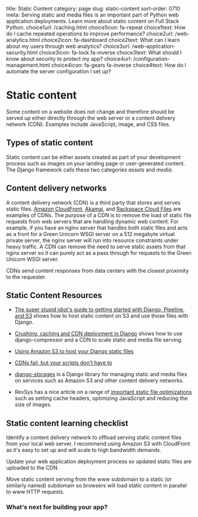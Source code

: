 title: Static Content
category: page
slug: static-content
sort-order: 0710
meta: Serving static and media files is an important part of Python web application deployments. Learn more about static content on Full Stack Python.
choice1url: /caching.html
choice1icon: fa-repeat
choice1text: How do I cache repeated operations to improve performance?
choice2url: /web-analytics.html
choice2icon: fa-dashboard
choice2text: What can I learn about my users through web analytics?
choice3url: /web-application-security.html
choice3icon: fa-lock fa-inverse
choice3text: What should I know about security to protect my app?
choice4url: /configuration-management.html
choice4icon: fa-gears fa-inverse
choice4text: How do I automate the server configuration I set up?


# Static content
Some content on a website does not change and therefore should be served
up either directly through the web server or a content delivery network (CDN).
Examples include JavaScript, image, and CSS files.


## Types of static content
Static content can be either assets created as part of your development
process such as images on your landing page or user-generated content. The 
Django framework calls these two categories *assets* and *media*.


## Content delivery networks
A content delivery network (CDN) is a third party that stores and serves 
static files. [Amazon CloudFront](http://aws.amazon.com/cloudfront/),
[Akamai](http://www.akamai.com/), and 
[Rackspace Cloud Files](http://www.rackspace.com/cloud/public/files/) 
are examples of CDNs. The purpose of a CDN is to remove the load of static
file requests from web servers that are handling dynamic web content. For
example, if you have an nginx server that handles both static files and 
acts as a front for a Green Unicorn WSGI server on a 512 megabyte 
virtual private server, the nginx server will run into resource 
constraints under heavy traffic. A CDN can remove the need to serve static
assets from that nginx server so it can purely act as a pass through for 
requests to the Green Unicorn WSGI server.

CDNs send content responses from data centers with the closest proximity to the requester.


## Static Content Resources
* [The super stupid idiot's guide to getting started with Django, Pipeline, and S3](http://blog.iambob.me/the-super-stupid-idiots-guide-to-getting-started-with-django-pipeline-and-s3/)
  shows how to host static content on S3 and use those files with Django.

* [Crushing, caching and CDN deployment in Django](http://tech.marksblogg.com/crushing-caching-cdn-django.html)
  shows how to use django-compressor and a CDN to scale static and media
  file serving.

* [Using Amazon S3 to host your Django static files](http://blog.doismellburning.co.uk/2012/07/14/using-amazon-s3-to-host-your-django-static-files/)

* [CDNs fail, but your scripts don't have to](http://www.hanselman.com/blog/CDNsFailButYourScriptsDontHaveToFallbackFromCDNToLocalJQuery.aspx)

* [django-storages](http://django-storages.readthedocs.org/en/latest/) is 
a Django library for managing static and media files on services such as
Amazon S3 and other content delivery networks.

* RevSys has a nice article on a range of 
  [important static file optimizations](http://www.revsys.com/12days/front-end-performance/)
  such as setting cache headers, optimizing JavaScript and reducing the
  size of images.


## Static content learning checklist
<i class="fa fa-check-square-o"></i>
Identify a content delivery network to offload serving static content files
from your local web server. I recommend using Amazon S3 with CloudFront as 
it's easy to set up and will scale to high bandwidth demands.

<i class="fa fa-check-square-o"></i>
Update your web application deployment process so updated static files are
uploaded to the CDN. 

<i class="fa fa-check-square-o"></i>
Move static content serving from the www subdomain to a static (or similarly
named) subdomain so browsers will load static content in parallel to www
HTTP requests.


### What's next for building your app?
